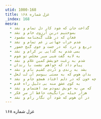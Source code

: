 ```yaml
---
utid: 1000-168
title: غزل شماره ۱۶۸
_index: 168
mesra:
  - گداخت جان که شود کار دل تمام و نشد
  - بسوختیم درین آرزوی خام و نشد
  - فغان که در طلب گنجنامه مقصود
  - شدم خراب جهانی ز غم تمام و نشد
  - دریغ و درد که در جست و جوی گنج حضور
  - بسی شدم به گدایی بر کرام و نشد
  - به لابه گفت شبی میر مجلس تو شوم
  - شدم به رغبت خویشش کمین غلام و نشد
  - پیام داد که خواهم نشست با رندان
  - بشد به رندی و دُردی کشیم نام و نشد
  - بدان هوس که به مستی ببوسم آن لب لعل
  - چه خون که در دلم افتاد همچو جام و نشد
  - به کوی عشق منه بی دلیل راه قدم
  - که من به خویش نمودم صد اهتمام و نشد
  - هزار حیله برانگیخت حافظ از سرِ فکر
  - در آن هوس که شود آن نگار رام و نشد
---
```

غزل شماره ۱۶۸
